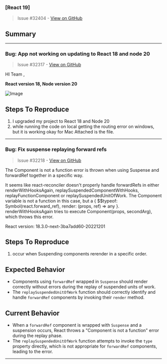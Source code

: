 ### [React 19]

> Issue #32404 - [View on GitHub](https://github.com/facebook/react/issues/32404)

## Summary

<!--
  Please provide a CodeSandbox (https://codesandbox.io/s/new), a link to a
  repository on GitHub, or provide a minimal code example that reproduces the
  problem. You may provide a screenshot of the application if you think it is
  relevant to your bug report. Here are some tips for providing a minimal
  example: https://stackoverflow.com/help/mcve.
-->


---

### Bug: App not working on updating to React 18 and node 20

> Issue #32317 - [View on GitHub](https://github.com/facebook/react/issues/32317)

HI Team ,


**React version 18, Node version 20**

![Image](https://github.com/user-attachments/assets/d200b2c8-dc80-463c-9643-5c260c2a66f1)


## Steps To Reproduce

1. I upgraded my project to React 18 and Node 20 
2. while running the code on local getting the routing error on windows, but it is working okay for Mac
 Attached is the file.


---

### Bug: Fix suspense replaying forward refs

> Issue #32218 - [View on GitHub](https://github.com/facebook/react/issues/32218)

The Component is not a function error is thrown when using Suspense and forwardRef together in a specific way.

It seems like react-reconciler doesn't properly handle forwardRefs in either renderWithHooksAgain, replaySuspendedComponentWithHooks, replayFunctionComponent or replaySuspendedUnitOfWork. The Component variable is not a function in this case, but a { $$typeof: Symbol(react.forward_ref), render: (props, ref) => any }. renderWithHooksAgain tries to execute Component(props, secondArg), which throws this error.


React version:
18.3.0-next-3ba7add60-20221201
## Steps To Reproduce

1. occur when Suspending components rerender in a specific order.



## Expected Behavior
- Components using `forwardRef` wrapped in `Suspense` should render correctly without errors during the replay of suspended units of work.
- The `replaySuspendedUnitOfWork` function should correctly identify and handle `forwardRef` components by invoking their `render` method.

## Current Behavior
- When a `forwardRef` component is wrapped with `Suspense` and a suspension occurs, React throws a "Component is not a function" error during the replay phase.
- The `replaySuspendedUnitOfWork` function attempts to invoke the `type` property directly, which is not appropriate for `forwardRef` components, leading to the error.



---


